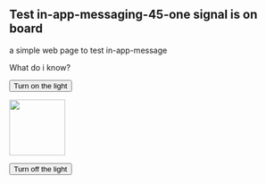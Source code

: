 <!DOCTYPE html>
<html>

 <head>
        
 <script>

 </script>
</head> 

<body>

<h2>Test in-app-messaging-45-one signal is on board</h2>

<p>a simple web page to test in-app-message </p>

<p>What do i know?</p>

<button onclick="document.getElementById('myImage').src='https://www.google.com/images/srpr/logo4w.png'">Turn on the light</button>

<img id="myImage" src="https://www.google.com/images/srpr/logo4w.png" style="width:100px">

<button onclick="document.getElementById('myImage').src='https://www.google.com/images/srpr/logo4w.png'">Turn off the light</button>



<script src="https://cdn.onesignal.com/sdks/OneSignalSDK.js" async></script>

<script> 
var OneSignal = OneSignal || [];
</script>
	
<script>
	var OneSignal = OneSignal || [];

OneSignal.push(["init", {
  appId: "aed47042-40cf-4f9a-9d75-b11579f02f17",
  // Your other init settings
}]);

OneSignal.push(function() {
  OneSignal.on('permissionPromptDisplay', function () {
    console.log("The prompt displayed");
  });
});

OneSignal.push(function() {
  OneSignal.registerForPushNotifications();
});



OneSignal.push(["getNotificationPermission", function(permission) {
    console.log("Site Notification Permission:", permission);
    // (Output) Site Notification Permission: default
}]);

OneSignal.push(function() {
  /* These examples are all valid */
  OneSignal.getUserId(function(userId) {
    console.log("OneSignal User ID:", userId);
    // (Output) OneSignal User ID: 270a35cd-4dda-4b3f-b04e-41d7463a2316    
  });


</script>	
   <!-- Pushe.init("5ej158r7z9r8278e");
    Pushe.subscribe();
-->

</body>
</html>
